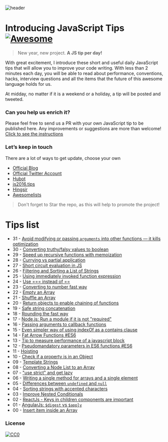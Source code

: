 ![header](https://raw.githubusercontent.com/loverajoel/jstips/gh-pages/resources/jstips-header-blog.gif)

# Introducing JavaScript Tips [![Awesome](https://cdn.rawgit.com/sindresorhus/awesome/d7305f38d29fed78fa85652e3a63e154dd8e8829/media/badge.svg)](https://github.com/sindresorhus/awesome)
> New year, new project. **A JS tip per day!**

With great excitement, I introduce these short and useful daily JavaScript tips that will allow you to improve your code writing. With less than 2 minutes each day, you will be able to read about performance, conventions, hacks, interview questions and all the items that the future of this awesome language holds for us.

At midday, no matter if it is a weekend or a holiday, a tip will be posted and tweeted.

### Can you help us enrich it?
Please feel free to send us a PR with your own JavaScript tip to be published here.
Any improvements or suggestions are more than welcome!
[Click to see the instructions](https://github.com/loverajoel/jstips/blob/gh-pages/CONTRIBUTING.md)

### Let’s keep in touch

There are a lot of ways to get update, choose your own

- [Official Blog](http://www.jstips.co)
- [Official Twitter Account](https://twitter.com/tips_js)
- [Hubot](https://github.com/dggriffin/hubot-jstips)
- [js2016.tips](http://js2016.tips/)
- [Hingsir](http://hingsir.com/jstips-site/dist/tips/)
- [Awesomelists](https://awesomelists.top/#/repos/loverajoel/jstips)

> Don't forget to Star the repo, as this will help to promote the project!

# Tips list

- 31 - [Avoid modifying or passing `arguments` into other functions — it kills optimization](https://github.com/loverajoel/jstips/blob/gh-pages/_posts/en/2016-01-31-avoid-modifying-or-passing-arguments-into-other-functions%E2%80%94it-kills-optimization.md)
- 30 - [Converting truthy/falsy values to boolean](https://github.com/loverajoel/jstips/blob/gh-pages/_posts/en/2016-01-30-converting-truthy-falsy-values-to-boolean.md)
- 29 - [Speed up recursive functions with memoization](https://github.com/loverajoel/jstips/blob/gh-pages/_posts/en/2016-01-29-speed-up-recursive-functions-with-memoization.md)
- 28 - [Currying vs partial application](https://github.com/loverajoel/jstips/blob/gh-pages/_posts/en/2016-01-28-curry-vs-partial-application.md)
- 27 - [Short circuit evaluation in JS](https://github.com/loverajoel/jstips/blob/gh-pages/_posts/en/2016-01-27-short-circiut-evaluation-in-js.md)
- 26 - [Filtering and Sorting a List of Strings](https://github.com/loverajoel/jstips/blob/gh-pages/_posts/en/2016-01-26-filtering-and-sorting-a-list-of-strings.md)
- 25 - [Using immediately invoked function expression](https://github.com/loverajoel/jstips/blob/gh-pages/_posts/en/2016-01-25-Using-immediately-invoked-function-expression.md)
- 24 - [Use === instead of ==](https://github.com/loverajoel/jstips/blob/gh-pages/_posts/en/2016-01-24-use_%3D%3D%3D_instead_of_%3D%3D.md)
- 23 - [Converting to number fast way](https://github.com/loverajoel/jstips/blob/gh-pages/_posts/en/2016-01-23-converting-to-number-fast-way.md)
- 22 - [Empty an Array](https://github.com/loverajoel/jstips/blob/gh-pages/_posts/en/2016-01-22-two-ways-to-empty-an-array.md)
- 21 - [Shuffle an Array](https://github.com/loverajoel/jstips/blob/gh-pages/_posts/en/2016-01-21-shuffle-an-array.md)
- 20 - [Return objects to enable chaining of functions](https://github.com/loverajoel/jstips/blob/gh-pages/_posts/en/2016-01-20-return-objects-to-enable-chaining-of-functions.md)
- 19 - [Safe string concatenation](https://github.com/loverajoel/jstips/blob/gh-pages/_posts/en/2016-01-19-safe-string-concatenation.md)
- 18 - [Rounding the fast way](https://github.com/loverajoel/jstips/blob/gh-pages/_posts/en/2016-01-18-rounding-the-fast-way.md)
- 17 - [Node.js: Run a module if it is not "required"](https://github.com/loverajoel/jstips/blob/gh-pages/_posts/en/2016-01-17-nodejs-run-a-module-if-it-is-not-required.md)
- 16 - [Passing arguments to callback functions](https://github.com/loverajoel/jstips/blob/gh-pages/_posts/en/2016-01-16-passing-arguments-to-callback-functions.md)
- 15 - [Even simpler way of using indexOf as a contains clause](https://github.com/loverajoel/jstips/blob/gh-pages/_posts/en/2016-01-15-even-simpler-way-of-using-indexof-as-a-contains-clause.md)
- 14 - [Fat Arrow Functions #ES6](https://github.com/loverajoel/jstips/blob/gh-pages/_posts/en/2016-01-14-fat-arrow-functions.md)
- 13 - [Tip to measure performance of a javascript block](https://github.com/loverajoel/jstips/blob/gh-pages/_posts/en/2016-01-13-tip-to-measure-performance-of-a-javascript-block.md)
- 12 - [Pseudomandatory parameters in ES6 functions #ES6](https://github.com/loverajoel/jstips/blob/gh-pages/_posts/en/2016-01-12-pseudomandatory-parameters-in-es6-functions.md)
- 11 - [Hoisting](https://github.com/loverajoel/jstips/blob/gh-pages/_posts/en/2016-01-11-hoisting.md)
- 10 - [Check if a property is in an Object](https://github.com/loverajoel/jstips/blob/gh-pages/_posts/en/2016-01-10-check-if-a-property-is-in-a-object.md)
- 09 - [Template Strings](https://github.com/loverajoel/jstips/blob/gh-pages/_posts/en/2016-01-09-template-strings.md)
- 08 - [Converting a Node List to an Array](https://github.com/loverajoel/jstips/blob/gh-pages/_posts/en/2016-01-08-converting-a-node-list-to-an-array.md)
- 07 - ["use strict" and get lazy](https://github.com/loverajoel/jstips/blob/gh-pages/_posts/en/2016-01-07-use-strict-and-get-lazy.md)
- 06 - [Writing a single method for arrays and a single element](https://github.com/loverajoel/jstips/blob/gh-pages/_posts/en/2016-01-06-writing-a-single-method-for-arrays-and-a-single-element.md)
- 05 - [Differences between `undefined` and `null`](https://github.com/loverajoel/jstips/blob/gh-pages/_posts/en/2016-01-05-differences-between-undefined-and-null.md)
- 04 - [Sorting strings with accented characters](https://github.com/loverajoel/jstips/blob/gh-pages/_posts/en/2016-01-04-sorting-strings-with-accented-characters.md)
- 03 - [Improve Nested Conditionals](https://github.com/loverajoel/jstips/blob/gh-pages/_posts/en/2016-01-03-improve-nested-conditionals.md)
- 02 - [ReactJs - Keys in children components are important](https://github.com/loverajoel/jstips/blob/gh-pages/_posts/en/2016-01-02-keys-in-children-components-are-important.md)
- 01 - [AngularJs: `$digest` vs `$apply`](https://github.com/loverajoel/jstips/blob/gh-pages/_posts/en/2016-01-01-angularjs-digest-vs-apply.md)
- 00 - [Insert item inside an Array](https://github.com/loverajoel/jstips/blob/gh-pages/_posts/en/2015-12-29-insert-item-inside-an-array.md)

### License
[![CC0](http://i.creativecommons.org/p/zero/1.0/88x31.png)](http://creativecommons.org/publicdomain/zero/1.0/)
